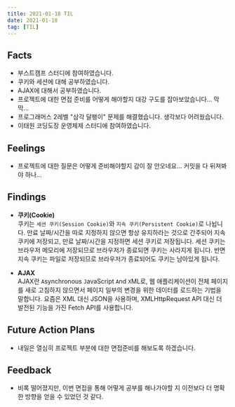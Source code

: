 ```yaml
---
title: 2021-01-18 TIL
date: 2021-01-18
tag: [TIL]
---
```


## Facts

- 부스트캠프 스터디에 참여하였습니다.
- 쿠키와 세션에 대해 공부하였습니다.
- AJAX에 대해서 공부하였습니다.
- 프로젝트에 대한 면접 준비를 어떻게 해야할지 대강 구도를 잡아보았습니다... 막막...
- 프로그래머스 2레벨 "삼각 달팽이" 문제를 해결했습니다. 생각보다 어려웠습니다.
- 이태원 코딩도장 운영체제 스터디에 참여하였습니다.

## Feelings

- 프로젝트에 대한 질문은 어떻게 준비해야할지 감이 잘 안오네요... 커밋을 다 뒤져봐야 하나...

## Findings

- **쿠키(Cookie)**  
  쿠키는 `세션 쿠키(Session Cookie)`와 `지속 쿠키(Persistent Cookie)`로 나뉩니다. 만료 날짜/시간을 따로 지정하지 않으면 항상 유지하라는 것으로 간주되어 지속 쿠키에 저장되고, 만료 날짜/시간을 지정하면 세션 쿠키로 저장됩니다. 세션 쿠키는 브라우저 메모리에 저장되므로 브라우저가 종료되면 쿠키는 사라지게 됩니다. 반면 지속 쿠키는 파일로 저장되므로 브라우저가 종료되어도 쿠키는 남아있게 됩니다.

- **AJAX**  
  AJAX란 `A`synchronous `J`avaScript `A`nd `X`ML로, 웹 애플리케이션이 전체 페이지를 새로 고침하지 않으면서 페이지 일부의 변경을 위한 데이터를 로드하는 기법을 말합니다. 요즘은 XML 대신 JSON을 사용하며, XMLHttpRequest API 대신 더 발전된 기능을 가진 Fetch API를 사용합니다.

## Future Action Plans

- 내일은 열심히 프로젝트 부분에 대한 면접준비를 해보도록 하겠습니다.

## Feedback

- 비록 떨어졌지만, 이번 면접을 통해 어떻게 공부를 해나가야할 지 이전보다 더 명확한 방향을 얻을 수 있었던 것 같다.
